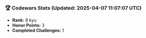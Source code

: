 ### 🏆 Codewars Stats (Updated: 2025-04-07 11:07:07 UTC)

- **Rank:** 8 kyu
- **Honor Points:** 3
- **Completed Challenges:** 1
